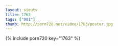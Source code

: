 ```yaml
--- 
layout: sieutv
title: 1763
tags: ["001"]
thumb: http://porn720.net/video/1763/poster.jpg
---
```

{% include porn720 key="1763" %} 

